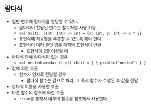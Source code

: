 ## 람다식

- 일반 변수에 람다식을 할당할 수 있다.
  - 람다식이 할당된 변수는 함수처럼 사용 가능
  - `val multi: (Int, Int) -> Int = {x: Int, y: Int -> x * y}`
  - 표현식에 자료형을 추론할 수 있도록 해야 한다.
  - 표현식이 여러 줄인 경우 마지막 표현식이 반환
    - 표현식이 2줄 이상일 때
- 람다식 안에 람다식이 있는 경우
  - `val nestedLambda: ()->()->Unit = { { println("nested") } }`
- 값에 의한 호출
  - 함수가 인자로 전달될 경우
    - 람다식 함수는 값으로 처리, 그 즉시 함수가 수행된 후 값을 전달
- 람다식 이름을 사용한 호출
- 다른 함수의 참조에 의한 호출
  - `::sum`를 통해서 내부의 함수를 참조해서 사용한다.
